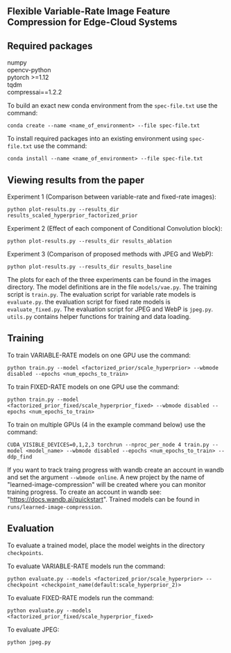 ## Flexible Variable-Rate Image Feature Compression for Edge-Cloud Systems

## Required packages
numpy\
opencv-python\
pytorch >=1.12\
tqdm\
compressai==1.2.2

To build an exact new conda environment from the ```spec-file.txt``` use the command:
```
conda create --name <name_of_environment> --file spec-file.txt
```

To install required packages into an existing environment using ```spec-file.txt``` use the command:
```
conda install --name <name_of_environment> --file spec-file.txt
```

## Viewing results from the paper
Experiment 1 (Comparison between variable-rate and fixed-rate images):
```
python plot-results.py --results_dir results_scaled_hyperprior_factorized_prior
```

Experiment 2 (Effect of each component of Conditional Convolution block):
```
python plot-results.py --results_dir results_ablation
```

Experiment 3 (Comparison of proposed methods with JPEG and WebP):
```
python plot-results.py --results_dir results_baseline
```

The plots for each of the three experiments can be found in the images directory.
The model definitions are in the file ```models/vae.py```.
The training script is ```train.py```.
The evaluation script for variable rate models is ```evaluate.py```.
the evaluation script for fixed rate models is ```evaluate_fixed.py```.
The evaluation script for JPEG and WebP is ```jpeg.py```.
```utils.py``` contains helper functions for training and data loading.

## Training
To train VARIABLE-RATE models on one GPU use the command:
```
python train.py --model <factorized_prior/scale_hyperprior> --wbmode disabled --epochs <num_epochs_to_train>
```

To train FIXED-RATE models on one GPU use the command:
```
python train.py --model <factorized_prior_fixed/scale_hyperprior_fixed> --wbmode disabled --epochs <num_epochs_to_train>
```

To train on multiple GPUs (4 in the example command below) use the command:
```
CUDA_VISIBLE_DEVICES=0,1,2,3 torchrun --nproc_per_node 4 train.py --model <model_name> --wbmode disabled --epochs <num_epochs_to_train> --ddp_find
```

If you want to track traing progress with wandb create an account in wandb and set the argument ```--wbmode online```.
A new project by the name of "learned-image-compression" will be created where you can monitor training progress.
To create an account in wandb see: "https://docs.wandb.ai/quickstart".
Trained models can be found in ```runs/learned-image-compression```.

## Evaluation
To evaluate a trained model, place the model weights in the directory ```checkpoints```.

To evaluate VARIABLE-RATE models run the command:
```
python evaluate.py --models <factorized_prior/scale_hyperprior> --checkpoint <checkpoint_name(default:scale_hyperprior_2)>
```

To evaluate FIXED-RATE models run the command:
```
python evaluate.py --models <factorized_prior_fixed/scale_hyperprior_fixed>
```

To evaluate JPEG:
```
python jpeg.py
```
